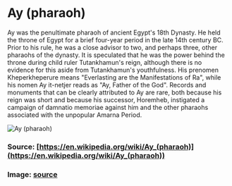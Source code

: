 # Ay (pharaoh)

Ay was the penultimate pharaoh of ancient Egypt's 18th Dynasty. He held the throne of Egypt for a brief four-year period in the late 14th century BC. Prior to his rule, he was a close advisor to two, and perhaps three, other pharaohs of the dynasty. It is speculated that he was the power behind the throne during child ruler Tutankhamun's reign, although there is no evidence for this aside from Tutankhamun's youthfulness. His prenomen Kheperkheperure means "Everlasting are the Manifestations of Ra", while his nomen Ay it-netjer reads as "Ay, Father of the God". Records and monuments that can be clearly attributed to Ay are rare, both because his reign was short and because his successor, Horemheb, instigated a campaign of damnatio memoriae against him and the other pharaohs associated with the unpopular Amarna Period.

![Ay (pharaoh)](https://images.fineartamerica.com/images/artworkimages/mediumlarge/3/pharaoh-ay-tomb-of-tutankhamun-egyptian-history.jpg)

### Source: [https://en.wikipedia.org/wiki/Ay_(pharaoh)](https://en.wikipedia.org/wiki/Ay_(pharaoh))

### Image: [source](https://images.fineartamerica.com/images/artworkimages/mediumlarge/3/pharaoh-ay-tomb-of-tutankhamun-egyptian-history.jpg)
